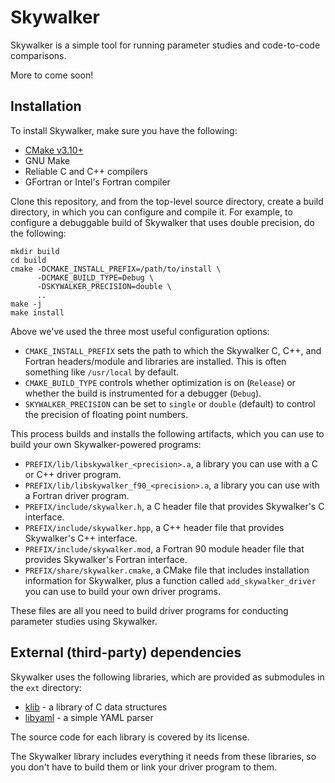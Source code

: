 # Skywalker

Skywalker is a simple tool for running parameter studies and code-to-code
comparisons.

More to come soon!

## Installation

To install Skywalker, make sure you have the following:

+ [CMake v3.10+](https://cmake.org/)
+ GNU Make
+ Reliable C and C++ compilers
+ GFortran or Intel's Fortran compiler

Clone this repository, and from the top-level ѕource directory, create a build
directory, in which you can configure and compile it. For example, to configure
a debuggable build of Skywalker that uses double precision, do the following:

```
mkdir build
cd build
cmake -DCMAKE_INSTALL_PREFIX=/path/to/install \
      -DCMAKE_BUILD_TYPE=Debug \
      -DSKYWALKER_PRECISION=double \
      ..
make -j
make install
```

Above we've used the three most useful configuration options:

* `CMAKE_INSTALL_PREFIX` sets the path to which the Skywalker C, C++, and
  Fortran headers/module and libraries are installed. This is often something
  like `/usr/local` by default.
* `CMAKE_BUILD_TYPE` controls whether optimization is on (`Release`) or whether
  the build is instrumented for a debugger (`Debug`).
* `SKYWALKER_PRECISION` can be set to `single` or `double` (default) to control
  the precision of floating point numbers.

This process builds and installs the following artifacts, which you can use to
build your own Skywalker-powered programs:

* `PREFIX/lib/libskywalker_<precision>.a`, a library you can use with a C or C++
  driver program.
* `PREFIX/lib/libskywalker_f90_<precision>.a`, a library you can use with a
  Fortran driver program.
* `PREFIX/include/skywalker.h`, a C header file that provides Skywalker's C
  interface.
* `PREFIX/include/skywalker.hpp`, a C++ header file that provides Skywalker's
  C++ interface.
* `PREFIX/include/skywalker.mod`, a Fortran 90 module header file that provides
  Skywalker's Fortran interface.
* `PREFIX/share/skywalker.cmake`, a CMake file that includes installation
  information for Skywalker, plus a function called `add_skywalker_driver` you
  can use to build your own driver programs.

These files are all you need to build driver programs for conducting parameter
studies using Skywalker.

## External (third-party) dependencies

Skywalker uses the following libraries, which are provided as submodules in the
`ext` directory:

* [klib](https://github.com/attractivechaos/klib) - a library of C data
  structures
* [libyaml](https://github.com/yaml/libyaml) - a simple YAML parser

The source code for each library is covered by its license.

The Skywalker library includes everything it needs from these libraries, so you
don't have to build them or link your driver program to them.
